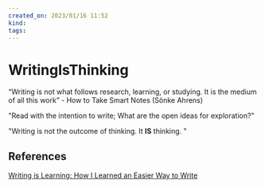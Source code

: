 ```yaml
---
created_on: 2023/01/16 11:52
kind:
tags:
---
```


# WritingIsThinking

“Writing is not what follows research, learning, or studying. It is the medium of all this work” - How to Take Smart Notes (Sönke Ahrens)

"Read with the intention to write; What are the open ideas for exploration?"

"Writing is not the outcome of thinking. It __IS__ thinking. "

## References

[Writing is Learning: How I Learned an Easier Way to Write](https://eugeneyan.com/writing/reading-note-taking-writing/)
